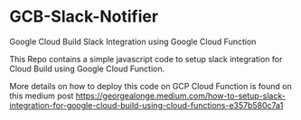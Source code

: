 # GCB-Slack-Notifier
Google Cloud Build Slack Integration using Google Cloud Function

This Repo contains a simple javascript code to setup slack integration for Cloud Build using Google Cloud Function. 

More details on how to deploy this code on GCP Cloud Function is found on this medium post https://georgealonge.medium.com/how-to-setup-slack-integration-for-google-cloud-build-using-cloud-functions-e357b580c7a1
